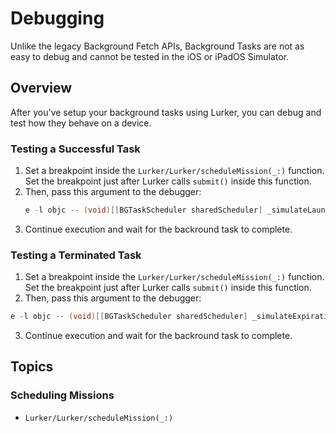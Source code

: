 # Debugging

Unlike the legacy Background Fetch APIs, Background Tasks are not as easy to debug and cannot be tested in the iOS or iPadOS Simulator.

## Overview

After you've setup your background tasks using Lurker, you can debug and test how they behave on a device. 

### Testing a Successful Task

  1. Set a breakpoint inside the ``Lurker/Lurker/scheduleMission(_:)`` function. Set the breakpoint just after Lurker calls `submit()` inside this function.
  2. Then, pass this argument to the debugger:
     ```objective-c
     e -l objc -- (void)[[BGTaskScheduler sharedScheduler] _simulateLaunchForTaskWithIdentifier:@"TASK_IDENTIFIER"]
     ```
  3. Continue execution and wait for the backround task to complete.

### Testing a Terminated Task

  1. Set a breakpoint inside the ``Lurker/Lurker/scheduleMission(_:)`` function. Set the breakpoint just after Lurker calls `submit()` inside this function.
  2. Then, pass this argument to the debugger:
  ```objective-c
  e -l objc -- (void)[[BGTaskScheduler sharedScheduler] _simulateExpirationForTaskWithIdentifier:@"TASK_IDENTIFIER"]
  ```
  3. Continue execution and wait for the backround task to complete.

## Topics

### Scheduling Missions

- ``Lurker/Lurker/scheduleMission(_:)``
